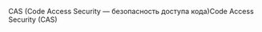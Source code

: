 <span data-ttu-id="a277a-101">CAS (Code Access Security — безопасность доступа кода)</span><span class="sxs-lookup"><span data-stu-id="a277a-101">Code Access Security (CAS)</span></span>